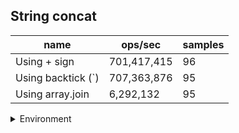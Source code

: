 ## String concat

|name|ops/sec|samples|
|-|-|-|
|Using + sign|701,417,415|96|
|Using backtick (`)|707,363,876|95|
|Using array.join|6,292,132|95|


<details>
<summary>Environment</summary>

* __Machine:__ linux x64 | 2 vCPUs | 6.8GB Mem
* __Run:__ Tue Oct 03 2023 01:59:33 GMT+0000 (Coordinated Universal Time)
</details>

